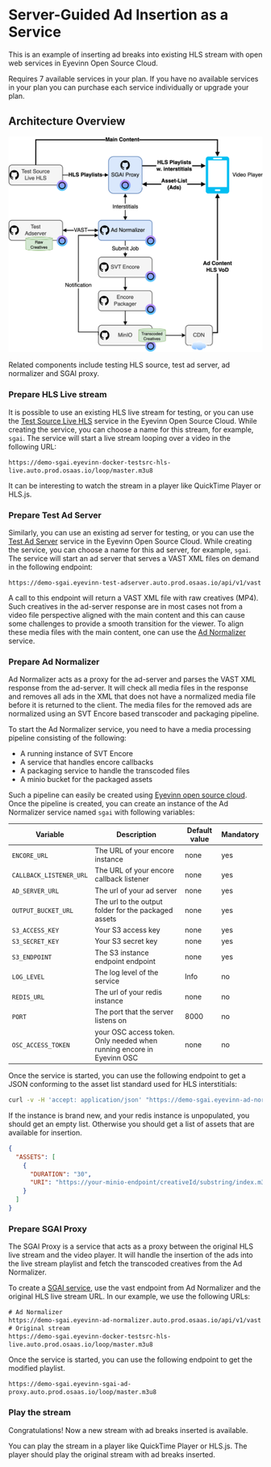 # Server-Guided Ad Insertion as a Service

This is an example of inserting ad breaks into existing HLS stream with open web services in Eyevinn Open Source Cloud.

Requires 7 available services in your plan. If you have no available services in your plan you can purchase each service individually or upgrade your plan.

## Architecture Overview

![Architecture](architecture.png)

Related components include testing HLS source, test ad server, ad normalizer and SGAI proxy.

### Prepare HLS Live stream

It is possible to use an existing HLS live stream for testing, or you can use the [Test Source Live HLS](https://app.osaas.io/dashboard/service/eyevinn-docker-testsrc-hls-live) service in the Eyevinn Open Source Cloud. While creating the service, you can choose a name for this stream, for example, `sgai`. The service will start a live stream looping over a video in the following URL:

```m3u8
https://demo-sgai.eyevinn-docker-testsrc-hls-live.auto.prod.osaas.io/loop/master.m3u8
```

It can be interesting to watch the stream in a player like QuickTime Player or HLS.js.

### Prepare Test Ad Server

Similarly, you can use an existing ad server for testing, or you can use the [Test Ad Server](https://app.osaas.io/dashboard/service/eyevinn-test-adserver) service in the Eyevinn Open Source Cloud. While creating the service, you can choose a name for this ad server, for example, `sgai`. The service will start an ad server that serves a VAST XML files on demand in the following endpoint:

```url
https://demo-sgai.eyevinn-test-adserver.auto.prod.osaas.io/api/v1/vast
```

A call to this endpoint will return a VAST XML file with raw creatives (MP4). Such creatives in the ad-server response are in most cases not from a video file perspective aligned with the main content and this can cause some challenges to provide a smooth transition for the viewer. To align these media files with the main content, one can use the [Ad Normalizer](https://app.osaas.io/dashboard/service/eyevinn-ad-normalizer) service.

### Prepare Ad Normalizer

Ad Normalizer acts as a proxy for the ad-server and parses the VAST XML response from the ad-server. It will check all media files in the response and removes all ads in the XML that does not have a normalized media file before it is returned to the client. The media files for the removed ads are normalized using an SVT Encore based transcoder and packaging pipeline.

To start the Ad Normalizer service, you need to have a media processing pipeline consisting of the following:

* A running instance of SVT Encore
* A service that handles encore callbacks
* A packaging service to handle the transcoded files
* A minio bucket for the packaged assets

Such a pipeline can easily be created using [Eyevinn open source cloud](https://docs.osaas.io/osaas.wiki/Solution%3A-VOD-Transcoding.html). Once the pipeline is created, you can create an instance of the Ad Normalizer service named `sgai` with following variables:

| Variable                | Description                                                           | Default value | Mandatory |
| ----------------------- | --------------------------------------------------------------------- | ------------- | --------- |
| `ENCORE_URL`            | The URL of your encore instance                                       | none          | yes       |
| `CALLBACK_LISTENER_URL` | The URL of your encore callback listener                              | none          | yes       |
| `AD_SERVER_URL`         | The url of your ad server                                             | none          | yes       |
| `OUTPUT_BUCKET_URL`     | The url to the output folder for the packaged assets                  | none          | yes       |
| `S3_ACCESS_KEY`         | Your S3 access key                                                    | none          | yes       |
| `S3_SECRET_KEY`         | Your S3 secret key                                                    | none          | yes       |
| `S3_ENDPOINT`           | The S3 instance endpoint endpoint                                     | none          | yes       |
| `LOG_LEVEL`             | The log level of the service                                          | Info          | no        |
| `REDIS_URL`             | The url of your redis instance                                        | none          | no       |
| `PORT`                  | The port that the server listens on                                   | 8000          | no        |
| `OSC_ACCESS_TOKEN`      | your OSC access token. Only needed when running encore in Eyevinn OSC | none          | no        |

Once the service is started, you can use the following endpoint to get a JSON conforming to the asset list standard used for HLS interstitials:

```bash
curl -v -H 'accept: application/json' "https://demo-sgai.eyevinn-ad-normalizer.auto.prod.osaas.io/api/v1/vast?dur=30"
```

If the instance is brand new, and your redis instance is unpopulated, you should get an empty list. Otherwise you should get a list of assets that are available for insertion.

```json
{
  "ASSETS": [
    {
      "DURATION": "30",
      "URI": "https://your-minio-endpoint/creativeId/substring/index.m3u8"
    }
  ]
}
```

### Prepare SGAI Proxy

The SGAI Proxy is a service that acts as a proxy between the original HLS live stream and the video player. It will handle the insertion of the ads into the live stream playlist and fetch the transcoded creatives from the Ad Normalizer.

To create a [SGAI service](https://app.osaas.io/dashboard/service/eyevinn-sgai-ad-proxy), use the vast endpoint from Ad Normalizer and the original HLS live stream URL. In our example, we use the following URLs:

```url
# Ad Normalizer
https://demo-sgai.eyevinn-ad-normalizer.auto.prod.osaas.io/api/v1/vast
# Original stream
https://demo-sgai.eyevinn-docker-testsrc-hls-live.auto.prod.osaas.io/loop/master.m3u8
```

Once the service is started, you can use the following endpoint to get the modified playlist.

```url
https://demo-sgai.eyevinn-sgai-ad-proxy.auto.prod.osaas.io/loop/master.m3u8
```

### Play the stream

Congratulations! Now a new stream with ad breaks inserted is available.

You can play the stream in a player like QuickTime Player or HLS.js. The player should play the original stream with ad breaks inserted.
